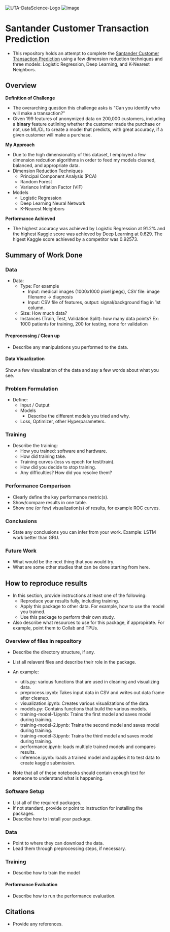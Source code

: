 ![UTA-DataScience-Logo](https://user-images.githubusercontent.com/89792487/208189079-d4fc4d67-01bc-4397-891e-52f05330eb12.png) ![image](https://github.com/lemaurK/SantanderBankBinaryClassification/assets/89792487/e1c3b1bc-794b-487e-b4de-f38c23d6f449)


# Santander Customer Transaction Prediction

* This repository holds an attempt to complete the [Santander Customer Transaction Prediction](https://www.kaggle.com/competitions/santander-customer-transaction-prediction/overview) using a few dimension reduction techniques and three models: Logistic Regression, Deep Learning, and K-Nearest Neighbors.

## Overview
**Definition of Challenge** 
* The overarching question this challenge asks is "Can you identify who will make a transaction?"
* Given 199 features of anonymized data on 200,000 customers, including a **binary** feature outlining whether the customer made the purchase or not, use ML/DL to create a model that predicts, with great accuracy, if a given customer will make a purchase.

**My Approach**
* Due to the high dimensionality of this dataset, I employed a few dimension redcution algorithms in order to feed my models cleaned, balanced, and appropriate data. 
* Dimension Reduction Techniques
  * Principal Component Analysis (PCA)
  * Random Forest
  * Variance Inflation Factor (VIF)
* Models
  * Logistic Regression 
  * Deep Learning Neural Network
  * K-Nearest Neighbors

**Performance Achieved**
* The highest accuracy was achieved by Logistic Regression at 91.2% and the highest Kaggle score was achieved by Deep Learning at 0.629. The higest Kaggle score achieved by a competitor was 0.92573.

## Summary of Work Done

### Data

* Data:
  * Type: For example
    * Input: medical images (1000x1000 pixel jpegs), CSV file: image filename -> diagnosis
    * Input: CSV file of features, output: signal/background flag in 1st column.
  * Size: How much data?
  * Instances (Train, Test, Validation Split): how many data points? Ex: 1000 patients for training, 200 for testing, none for validation

#### Preprocessing / Clean up

* Describe any manipulations you performed to the data.

#### Data Visualization

Show a few visualization of the data and say a few words about what you see.

### Problem Formulation

* Define:
  * Input / Output
  * Models
    * Describe the different models you tried and why.
  * Loss, Optimizer, other Hyperparameters.

### Training

* Describe the training:
  * How you trained: software and hardware.
  * How did training take.
  * Training curves (loss vs epoch for test/train).
  * How did you decide to stop training.
  * Any difficulties? How did you resolve them?

### Performance Comparison

* Clearly define the key performance metric(s).
* Show/compare results in one table.
* Show one (or few) visualization(s) of results, for example ROC curves.

### Conclusions

* State any conclusions you can infer from your work. Example: LSTM work better than GRU.

### Future Work

* What would be the next thing that you would try.
* What are some other studies that can be done starting from here.

## How to reproduce results

* In this section, provide instructions at least one of the following:
   * Reproduce your results fully, including training.
   * Apply this package to other data. For example, how to use the model you trained.
   * Use this package to perform their own study.
* Also describe what resources to use for this package, if appropirate. For example, point them to Collab and TPUs.

### Overview of files in repository

* Describe the directory structure, if any.
* List all relavent files and describe their role in the package.
* An example:
  * utils.py: various functions that are used in cleaning and visualizing data.
  * preprocess.ipynb: Takes input data in CSV and writes out data frame after cleanup.
  * visualization.ipynb: Creates various visualizations of the data.
  * models.py: Contains functions that build the various models.
  * training-model-1.ipynb: Trains the first model and saves model during training.
  * training-model-2.ipynb: Trains the second model and saves model during training.
  * training-model-3.ipynb: Trains the third model and saves model during training.
  * performance.ipynb: loads multiple trained models and compares results.
  * inference.ipynb: loads a trained model and applies it to test data to create kaggle submission.

* Note that all of these notebooks should contain enough text for someone to understand what is happening.

### Software Setup
* List all of the required packages.
* If not standard, provide or point to instruction for installing the packages.
* Describe how to install your package.

### Data

* Point to where they can download the data.
* Lead them through preprocessing steps, if necessary.

### Training

* Describe how to train the model

#### Performance Evaluation

* Describe how to run the performance evaluation.


## Citations

* Provide any references.






